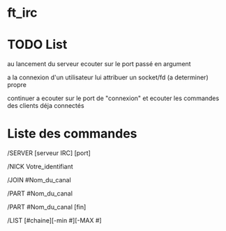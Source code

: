 # ft_irc

# TODO List

au lancement du serveur ecouter sur le port passé en argument

a la connexion d'un utilisateur lui attribuer un socket/fd (a determiner) propre

continuer a ecouter sur le port de "connexion" et ecouter les commandes des clients déja connectés

# Liste des commandes

/SERVER [serveur IRC] [port]

/NICK Votre_identifiant

/JOIN #Nom_du_canal

/PART #Nom_du_canal

/PART #Nom_du_canal [fin]

/LIST [#chaine][-min #][-MAX #]
